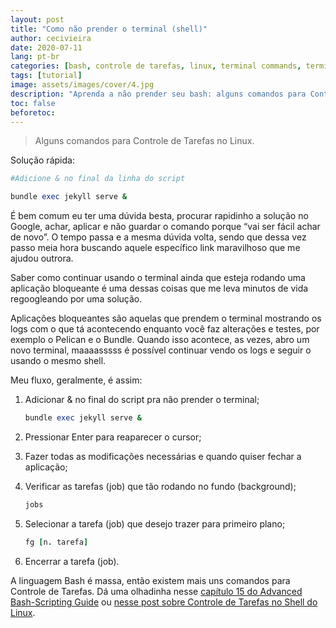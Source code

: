 ```yaml
---
layout: post
title: "Como não prender o terminal (shell)"
author: cecivieira
date: 2020-07-11
lang: pt-br
categories: [bash, controle de tarefas, linux, terminal commands, terminal]
tags: [tutorial]
image: assets/images/cover/4.jpg
description: "Aprenda a não prender seu bash: alguns comandos para Controle de Tarefas no Linux."
toc: false
beforetoc:
---
```

> Alguns comandos para Controle de Tarefas no Linux.

Solução rápida:

```ruby
#Adicione & no final da linha do script

bundle exec jekyll serve &
```

É bem comum eu ter uma dúvida besta, procurar rapidinho a solução no Google, achar, aplicar e não guardar o comando porque “vai ser fácil achar de novo”. O tempo passa e a mesma dúvida volta, sendo que dessa vez passo meia hora buscando aquele específico link maravilhoso que me ajudou outrora.

Saber como continuar usando o terminal ainda que esteja rodando uma aplicação bloqueante é uma dessas coisas que me leva minutos de vida regoogleando por uma solução.

Aplicações bloqueantes são aquelas que prendem o terminal mostrando os logs com o que tá acontecendo enquanto você faz alterações e testes, por exemplo o Pelican e o Bundle. Quando isso acontece, as vezes, abro um novo terminal, maaaasssss é possível continuar vendo os logs e seguir o usando o mesmo shell.

Meu fluxo, geralmente, é assim:

1. Adicionar & no final do script pra não prender o terminal;

    ```ruby
    bundle exec jekyll serve &
    ```

2. Pressionar Enter para reaparecer o cursor;

3. Fazer todas as modificações necessárias e quando quiser fechar a aplicação;

4. Verificar as tarefas (job) que tão rodando no fundo (background);

    ```ruby
    jobs
    ```

5. Selecionar a tarefa (job) que desejo trazer para primeiro plano;
   
    ```ruby
    fg [n. tarefa]
    ```

6. Encerrar a tarefa (job).

A linguagem Bash é massa, então existem mais uns comandos para Controle de Tarefas. Dá uma olhadinha nesse [capítulo 15 do Advanced Bash-Scripting Guide](https://www.tldp.org/LDP/abs/html/x9644.html) ou [nesse post sobre Controle de Tarefas no Shell do Linux](http://www.bosontreinamentos.com.br/linux/controle-de-tarefas-no-shell-comandos-bg-fg-jobs/).
